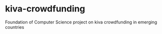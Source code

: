 # kiva-crowdfunding
Foundation of Computer Science project on kiva crowdfunding in emerging countries

